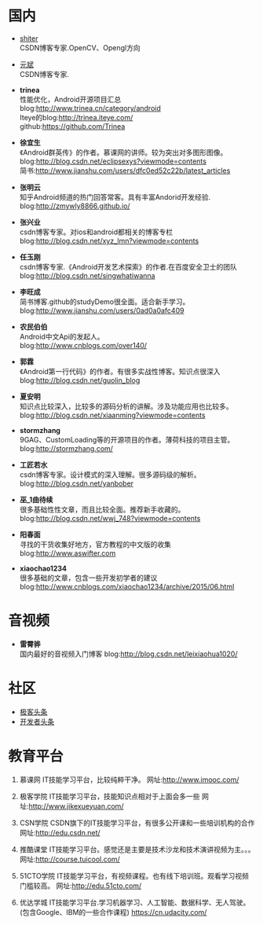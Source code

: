 

# 国内
- [shiter](http://blog.csdn.net/wangyaninglm)<br/>
CSDN博客专家.OpenCV、Opengl方向

- [元斌](http://blog.csdn.net/qibin0506)<br/>
CSDN博客专家.

- **trinea**<br/>
 性能优化，Android开源项目汇总<br/>
 blog:http://www.trinea.cn/category/android<br/>
 Iteye的blog:http://trinea.iteye.com/<br/>
 github:https://github.com/Trinea<br/>

- **徐宜生**<br/>
《Android群英传》的作者。慕课网的讲师。较为突出对多图形图像。<br/>
 blog:http://blog.csdn.net/eclipsexys?viewmode=contents<br/>
 简书:http://www.jianshu.com/users/dfc0ed52c22b/latest_articles<br/>

- **张明云**<br/>
  知乎Android频道的热门回答常客。具有丰富Andorid开发经验.<br/>
  blog:http://zmywly8866.github.io/<br/>
 
- **张兴业**<br/>
csdn博客专家。对ios和android都相关的博客专栏<br/>
blog:http://blog.csdn.net/xyz_lmn?viewmode=contents<br/>
  
- **任玉刚**<br/>
csdn博客专家.《Android开发艺术探索》的作者.在百度安全卫士的团队<br/>
blog:http://blog.csdn.net/singwhatiwanna<br/>


- **李旺成**<br/>
简书博客.github的studyDemo很全面。适合新手学习。<br/>
blog:http://www.jianshu.com/users/0ad0a0afc409<br/>
  
- **农民伯伯**<br/>
Android中文Api的发起人。<br/>
blog:http://www.cnblogs.com/over140/<br/>

- **郭霖**<br/>
《Android第一行代码》的作者。有很多实战性博客。知识点很深入<br/>
blog:http://blog.csdn.net/guolin_blog<br/>
  
- **夏安明**<br/>
知识点比较深入，比较多的源码分析的讲解。涉及功能应用也比较多。<br/>
blog:http://blog.csdn.net/xiaanming?viewmode=contents<br/>

- **stormzhang**<br/>
9GAG、CustomLoading等的开源项目的作者。薄荷科技的项目主管。<br/>
blog:http://stormzhang.com/<br/>
  
- **工匠若水**<br/>
csdn博客专家。设计模式的深入理解。很多源码级的解析。<br/>
blog:http://blog.csdn.net/yanbober<br/>
  
- **巫_1曲待续**<br/>
  很多基础性性文章，而且比较全面。推荐新手收藏的。<br/>
  blog:http://blog.csdn.net/wwj_748?viewmode=contents<br/>

- **阳春面**<br/>
 寻找的干货收集好地方，官方教程的中文版的收集<br/>
 blog:http://www.aswifter.com<br/>

- **xiaochao1234**<br/>
很多基础的文章，包含一些开发初学者的建议<br/>
blog:http://www.cnblogs.com/xiaochao1234/archive/2015/06.html<br/>


# 音视频
- **雷霄骅**<br/>
国内最好的音视频入门博客
blog:http://blog.csdn.net/leixiaohua1020/<br/>

# 社区
- [极客头条](http://geek.csdn.net/)<br/>
- [开发者头条](https://toutiao.io/)<br/>




# 教育平台
1. 慕课网
IT技能学习平台，比较纯粹干净。
网址:http://www.imooc.com/

1. 极客学院
IT技能学习平台，技能知识点相对于上面会多一些
网址:http://www.jikexueyuan.com/

1. CSN学院
CSDN旗下的IT技能学习平台，有很多公开课和一些培训机构的合作
网址:http://edu.csdn.net/

1. 推酷课堂
IT技能学习平台。感觉还是主要是技术沙龙和技术演讲视频为主。。。
网址:http://course.tuicool.com/

1. 51CTO学院
IT技能学习平台，有视频课程。也有线下培训班。观看学习视频门槛较高。
网址:http://edu.51cto.com/

1. 优达学城
IT技能学习平台.学习机器学习、人工智能、数据科学、无人驾驶。(包含Google、IBM的一些合作课程)
https://cn.udacity.com/


